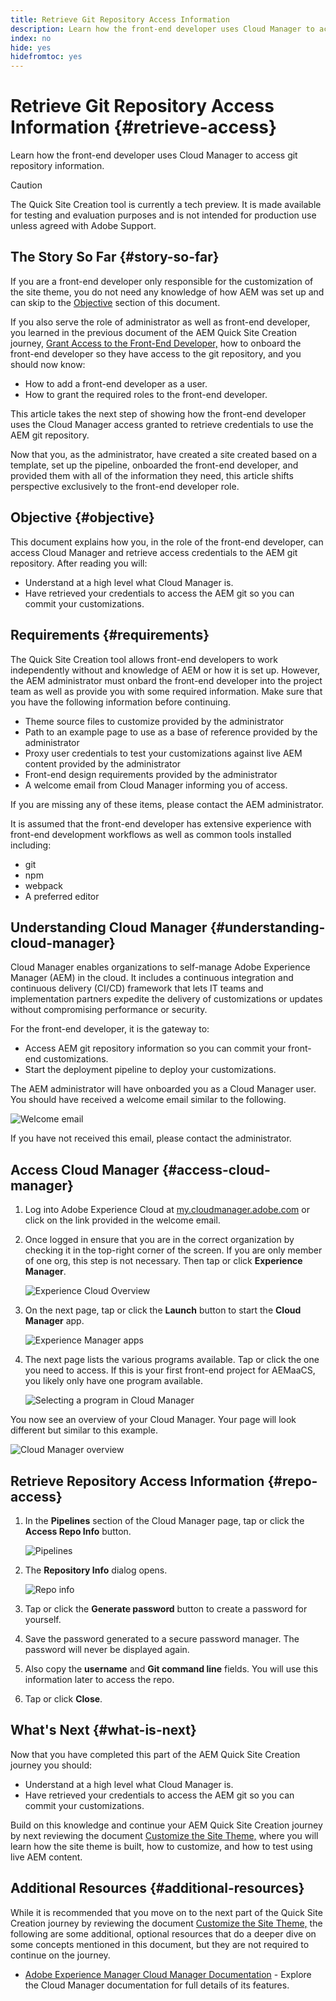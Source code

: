 ```yaml
---
title: Retrieve Git Repository Access Information
description: Learn how the front-end developer uses Cloud Manager to access git repository information.
index: no
hide: yes
hidefromtoc: yes
---
```


# Retrieve Git Repository Access Information {#retrieve-access}

Learn how the front-end developer uses Cloud Manager to access git repository information.

>[!CAUTION]
>
>The Quick Site Creation tool is currently a tech preview. It is made available for testing and evaluation purposes and is not intended for production use unless agreed with Adobe Support.

## The Story So Far {#story-so-far}

If you are a front-end developer only responsible for the customization of the site theme, you do not need any knowledge of how AEM was set up and can skip to the [Objective](#objective) section of this document.

If you also serve the role of administrator as well as front-end developer, you learned in the previous document of the AEM Quick Site Creation journey, [Grant Access to the Front-End Developer,](grant-access.md) how to onboard the front-end developer so they have access to the git repository, and you should now know:

* How to add a front-end developer as a user.
* How to grant the required roles to the front-end developer.

This article takes the next step of showing how the front-end developer uses the Cloud Manager access granted to retrieve credentials to use the AEM git repository.

Now that you, as the administrator, have created a site created based on a template, set up the pipeline, onboarded the front-end developer, and provided them with all of the information they need, this article shifts perspective exclusively to the front-end developer role.

## Objective {#objective}

This document explains how you, in the role of the front-end developer, can access Cloud Manager and retrieve access credentials to the AEM git repository. After reading you will:

* Understand at a high level what Cloud Manager is.
* Have retrieved your credentials to access the AEM git so you can commit your customizations.

## Requirements {#requirements}

The Quick Site Creation tool allows front-end developers to work independently without and knowledge of AEM or how it is set up. However, the AEM administrator must onbard the front-end developer into the project team as well as provide you with some required information. Make sure that you have the following information before continuing.

* Theme source files to customize provided by the administrator
* Path to an example page to use as a base of reference provided by the administrator
* Proxy user credentials to test your customizations against live AEM content provided by the administrator
* Front-end design requirements provided by the administrator
* A welcome email from Cloud Manager informing you of access.

If you are missing any of these items, please contact the AEM administrator.

It is assumed that the front-end developer has extensive experience with front-end development workflows as well as common tools installed including:

* git
* npm
* webpack
* A preferred editor

## Understanding Cloud Manager {#understanding-cloud-manager}

Cloud Manager enables organizations to self-manage Adobe Experience Manager (AEM) in the cloud. It includes a continuous integration and continuous delivery (CI/CD) framework that lets IT teams and implementation partners expedite the delivery of customizations or updates without compromising performance or security.

For the front-end developer, it is the gateway to:

* Access AEM git repository information so you can commit your front-end customizations.
* Start the deployment pipeline to deploy your customizations.

The AEM administrator will have onboarded you as a Cloud Manager user. You should have received a welcome email similar to the following.

![Welcome email](assets/welcome-email.png)

If you have not received this email, please contact the administrator.

## Access Cloud Manager {#access-cloud-manager}

1. Log into Adobe Experience Cloud at [my.cloudmanager.adobe.com](https://my.cloudmanager.adobe.com/) or click on the link provided in the welcome email.

1. Once logged in ensure that you are in the correct organization by checking it in the top-right corner of the screen. If you are only member of one org, this step is not necessary. Then tap or click **Experience Manager**.

   ![Experience Cloud Overview](assets/experience-cloud-overview.png)

1. On the next page, tap or click the **Launch** button to start the **Cloud Manager** app.

   ![Experience Manager apps](assets/experience-manager-apps.png)

1. The next page lists the various programs available. Tap or click the one you need to access. If this is your first front-end project for AEMaaCS, you likely only have one program available.

   ![Selecting a program in Cloud Manager](assets/cloud-manager-select-program.png)

You now see an overview of your Cloud Manager. Your page will look different but similar to this example.

![Cloud Manager overview](assets/cloud-manager-overview.png)

## Retrieve Repository Access Information {#repo-access}

1. In the **Pipelines** section of the Cloud Manager page, tap or click the **Access Repo Info** button.

   ![Pipelines](assets/pipelines-repo-info.png)

1. The **Repository Info** dialog opens.

   ![Repo info](assets/repo-info.png)

1. Tap or click the **Generate password** button to create a password for yourself.

1. Save the password generated to a secure password manager. The password will never be displayed again.

1. Also copy the **username** and **Git command line** fields. You will use this information later to access the repo.

1. Tap or click **Close**.

## What's Next {#what-is-next}

Now that you have completed this part of the AEM Quick Site Creation journey you should:

* Understand at a high level what Cloud Manager is.
* Have retrieved your credentials to access the AEM git so you can commit your customizations.

Build on this knowledge and continue your AEM Quick Site Creation journey by next reviewing the document [Customize the Site Theme,](customize-theme.md) where you will learn how the site theme is built, how to customize, and how to test using live AEM content.

## Additional Resources {#additional-resources}

While it is recommended that you move on to the next part of the Quick Site Creation journey by reviewing the document [Customize the Site Theme,](customize-theme.md) the following are some additional, optional resources that do a deeper dive on some concepts mentioned in this document, but they are not required to continue on the journey.

* [Adobe Experience Manager Cloud Manager Documentation](https://experienceleague.adobe.com/docs/experience-manager-cloud-manager/using/introduction-to-cloud-manager.html) - Explore the Cloud Manager documentation for full details of its features.
